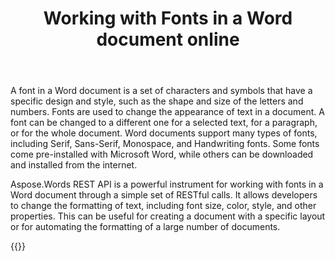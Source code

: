 ﻿---
title: "Working with Fonts in a Word document online"
articleTitle: "Working with Fonts"
linktitle: "Fonts"
type: docs
url: /fonts/
description: "Insert, edit, delete Fonts in a Word document programmatically via Cloud API."
weight: 100
---

A font in a Word document is a set of characters and symbols that have a specific design and style, such as the shape and size of the letters and numbers. Fonts are used to change the appearance of text in a document. A font can be changed to a different one for a selected text, for a paragraph, or for the whole document. Word documents support many types of fonts, including Serif, Sans-Serif, Monospace, and Handwriting fonts. Some fonts come pre-installed with Microsoft Word, while others can be downloaded and installed from the internet.

Aspose.Words REST API is a powerful instrument for working with fonts in a Word document through a simple set of RESTful calls. It allows developers to change the formatting of text, including font size, color, style, and other properties. This can be useful for creating a document with a specific layout or for automating the formatting of a large number of documents.


{{<list-children-pages>}}
